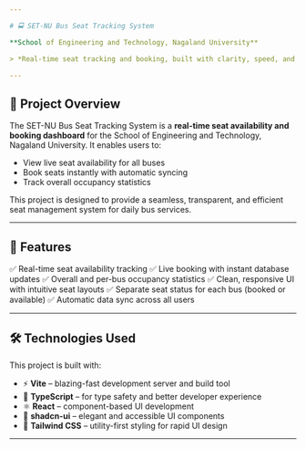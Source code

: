 ```yaml
---

# 🚍 SET-NU Bus Seat Tracking System

**School of Engineering and Technology, Nagaland University**

> *Real-time seat tracking and booking, built with clarity, speed, and simplicity in mind.*

---
```


## 📜 **Project Overview**

The SET-NU Bus Seat Tracking System is a **real-time seat availability and booking dashboard** for the School of Engineering and Technology, Nagaland University. It enables users to:

* View live seat availability for all buses
* Book seats instantly with automatic syncing
* Track overall occupancy statistics

This project is designed to provide a seamless, transparent, and efficient seat management system for daily bus services.

---

## 🚀 **Features**

✅ Real-time seat availability tracking
✅ Live booking with instant database updates
✅ Overall and per-bus occupancy statistics
✅ Clean, responsive UI with intuitive seat layouts
✅ Separate seat status for each bus (booked or available)
✅ Automatic data sync across all users

---

## 🛠️ **Technologies Used**

This project is built with:

* ⚡ **Vite** – blazing-fast development server and build tool
* 📝 **TypeScript** – for type safety and better developer experience
* ⚛️ **React** – component-based UI development
* 🎨 **shadcn-ui** – elegant and accessible UI components
* 💨 **Tailwind CSS** – utility-first styling for rapid UI design

---
